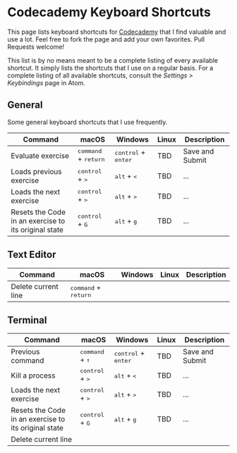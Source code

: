 # Codecademy Keyboard Shortcuts

This page lists keyboard shortcuts for [Codecademy](https://www.codecademy.com) that I find valuable and use a lot. Feel free to fork the page and add your own favorites. Pull Requests welcome!

This list is by no means meant to be a complete listing of every available shortcut. It simply lists the shortcuts that I use on a regular basis. For a complete listing of all available shortcuts, consult the _Settings > Keybindings_ page in Atom.

## General

Some general keyboard shortcuts that I use frequently.

| Command | macOS | Windows | Linux | Description |
| ------- | -------- | ------- | ----- | ----------- |
| Evaluate exercise | <kbd>command</kbd> + <kbd>return</kbd> | <kbd>control</kbd> + <kbd>enter</kbd>  | TBD | Save and Submit |
| Loads previous exercise | <kbd>control</kbd> + <kbd>></kbd> | <kbd>alt</kbd> + <kbd><</kbd> | TBD | ... |
| Loads the next exercise | <kbd>control</kbd> + <kbd>></kbd> | <kbd>alt</kbd> + <kbd>></kbd> | TBD | ... |
| Resets the Code in an exercise to its original state | <kbd>control</kbd> + <kbd>G</kbd> | <kbd>alt</kbd> + <kbd>g</kbd> | TBD | ... |

## Text Editor

| Command | macOS | Windows | Linux | Description |
| ------- | -------- | ------- | ----- | ----------- |
| Delete current line | <kbd>command</kbd> + <kbd>return</kbd>


## Terminal

| Command | macOS | Windows | Linux | Description |
| ------- | -------- | ------- | ----- | ----------- |
| Previous command | <kbd>command</kbd> + <kbd>↑</kbd> | <kbd>control</kbd> + <kbd>enter</kbd>  | TBD | Save and Submit |
| Kill a process | <kbd>control</kbd> + <kbd>></kbd> | <kbd>alt</kbd> + <kbd><</kbd> | TBD | ... |
| Loads the next exercise | <kbd>control</kbd> + <kbd>></kbd> | <kbd>alt</kbd> + <kbd>></kbd> | TBD | ... |
| Resets the Code in an exercise to its original state | <kbd>control</kbd> + <kbd>G</kbd> | <kbd>alt</kbd> + <kbd>g</kbd> | TBD | ... |
| Delete current line

